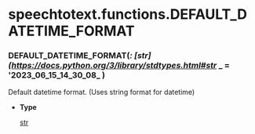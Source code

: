 # speechtotext.functions.DEFAULT_DATETIME_FORMAT


### DEFAULT_DATETIME_FORMAT(_: [str](https://docs.python.org/3/library/stdtypes.html#str_ _ = '2023_06_15_14_30_08_ )
Default datetime format. (Uses string format for datetime)


* **Type**

    [str](https://docs.python.org/3/library/stdtypes.html#str)
